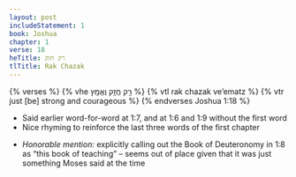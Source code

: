 ```yaml
---
layout: post
includeStatement: 1
book: Joshua
chapter: 1
verse: 18
heTitle: רק חזק
tlTitle: Rak Chazak
---
```


{% verses %}
{% vhe רַ֖ק חֲזַ֥ק וֶאֱמָֽץ %}
{% vtl rak chazak ve’ematz %}
{% vtr just [be] strong and courageous %}
{% endverses Joshua 1:18 %}

- Said earlier word-for-word at 1:7, and at 1:6 and 1:9 without the first word
- Nice rhyming to reinforce the last three words of the first chapter

<!--more-->
- *Honorable mention:* explicitly calling out the Book of Deuteronomy in 1:8 as “this book of teaching” – seems out of place given that it was just something Moses said at the time
